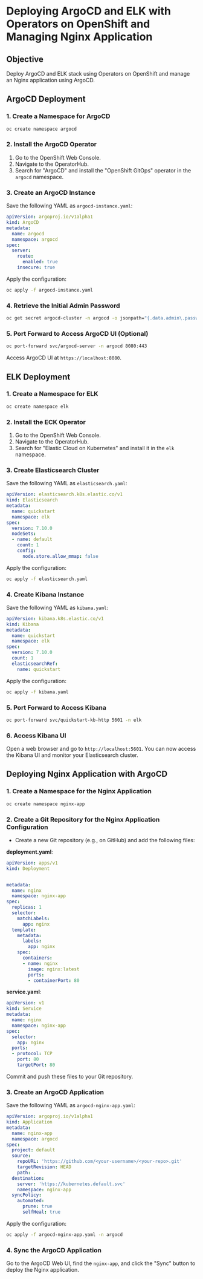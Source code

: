 # Deploying ArgoCD and ELK with Operators on OpenShift and Managing Nginx Application

## Objective
Deploy ArgoCD and ELK stack using Operators on OpenShift and manage an Nginx application using ArgoCD.

## ArgoCD Deployment

### 1. Create a Namespace for ArgoCD
```bash
oc create namespace argocd
```

### 2. Install the ArgoCD Operator
1. Go to the OpenShift Web Console.
2. Navigate to the OperatorHub.
3. Search for "ArgoCD" and install the "OpenShift GitOps" operator in the `argocd` namespace.

### 3. Create an ArgoCD Instance
Save the following YAML as `argocd-instance.yaml`:
```yaml
apiVersion: argoproj.io/v1alpha1
kind: ArgoCD
metadata:
  name: argocd
  namespace: argocd
spec:
  server:
    route:
      enabled: true
    insecure: true
```

Apply the configuration:
```bash
oc apply -f argocd-instance.yaml
```

### 4. Retrieve the Initial Admin Password
```bash
oc get secret argocd-cluster -n argocd -o jsonpath="{.data.admin\.password}" | base64 -d
```

### 5. Port Forward to Access ArgoCD UI (Optional)
```bash
oc port-forward svc/argocd-server -n argocd 8080:443
```

Access ArgoCD UI at `https://localhost:8080`.

## ELK Deployment

### 1. Create a Namespace for ELK
```bash
oc create namespace elk
```

### 2. Install the ECK Operator
1. Go to the OpenShift Web Console.
2. Navigate to the OperatorHub.
3. Search for "Elastic Cloud on Kubernetes" and install it in the `elk` namespace.

### 3. Create Elasticsearch Cluster
Save the following YAML as `elasticsearch.yaml`:
```yaml
apiVersion: elasticsearch.k8s.elastic.co/v1
kind: Elasticsearch
metadata:
  name: quickstart
  namespace: elk
spec:
  version: 7.10.0
  nodeSets:
  - name: default
    count: 1
    config:
      node.store.allow_mmap: false
```

Apply the configuration:
```bash
oc apply -f elasticsearch.yaml
```

### 4. Create Kibana Instance
Save the following YAML as `kibana.yaml`:
```yaml
apiVersion: kibana.k8s.elastic.co/v1
kind: Kibana
metadata:
  name: quickstart
  namespace: elk
spec:
  version: 7.10.0
  count: 1
  elasticsearchRef:
    name: quickstart
```

Apply the configuration:
```bash
oc apply -f kibana.yaml
```

### 5. Port Forward to Access Kibana
```bash
oc port-forward svc/quickstart-kb-http 5601 -n elk
```

### 6. Access Kibana UI
Open a web browser and go to `http://localhost:5601`. You can now access the Kibana UI and monitor your Elasticsearch cluster.

## Deploying Nginx Application with ArgoCD

### 1. Create a Namespace for the Nginx Application
```bash
oc create namespace nginx-app
```

### 2. Create a Git Repository for the Nginx Application Configuration
- Create a new Git repository (e.g., on GitHub) and add the following files:

**deployment.yaml**:
```yaml
apiVersion: apps/v1
kind: Deployment


metadata:
  name: nginx
  namespace: nginx-app
spec:
  replicas: 1
  selector:
    matchLabels:
      app: nginx
  template:
    metadata:
      labels:
        app: nginx
    spec:
      containers:
      - name: nginx
        image: nginx:latest
        ports:
        - containerPort: 80
```

**service.yaml**:
```yaml
apiVersion: v1
kind: Service
metadata:
  name: nginx
  namespace: nginx-app
spec:
  selector:
    app: nginx
  ports:
  - protocol: TCP
    port: 80
    targetPort: 80
```

Commit and push these files to your Git repository.

### 3. Create an ArgoCD Application
Save the following YAML as `argocd-nginx-app.yaml`:
```yaml
apiVersion: argoproj.io/v1alpha1
kind: Application
metadata:
  name: nginx-app
  namespace: argocd
spec:
  project: default
  source:
    repoURL: 'https://github.com/<your-username>/<your-repo>.git'
    targetRevision: HEAD
    path: .
  destination:
    server: 'https://kubernetes.default.svc'
    namespace: nginx-app
  syncPolicy:
    automated:
      prune: true
      selfHeal: true
```

Apply the configuration:
```bash
oc apply -f argocd-nginx-app.yaml -n argocd
```

### 4. Sync the ArgoCD Application
Go to the ArgoCD Web UI, find the `nginx-app`, and click the "Sync" button to deploy the Nginx application.



